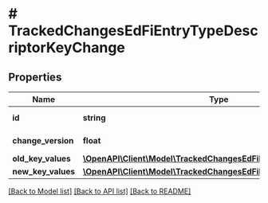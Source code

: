 # # TrackedChangesEdFiEntryTypeDescriptorKeyChange

## Properties

Name | Type | Description | Notes
------------ | ------------- | ------------- | -------------
**id** | **string** | Resource identifier | [optional]
**change_version** | **float** | Change version | [optional]
**old_key_values** | [**\OpenAPI\Client\Model\TrackedChangesEdFiEntryTypeDescriptorKey**](TrackedChangesEdFiEntryTypeDescriptorKey.md) |  | [optional]
**new_key_values** | [**\OpenAPI\Client\Model\TrackedChangesEdFiEntryTypeDescriptorKey**](TrackedChangesEdFiEntryTypeDescriptorKey.md) |  | [optional]

[[Back to Model list]](../../README.md#models) [[Back to API list]](../../README.md#endpoints) [[Back to README]](../../README.md)
